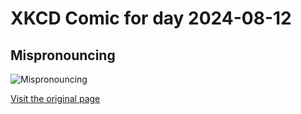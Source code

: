 
# XKCD Comic for day 2024-08-12

## Mispronouncing

![Mispronouncing](https://imgs.xkcd.com/comics/mispronouncing.png "My pal Emad does this all the time.  'Hey man, which way to the airpart?'")

[Visit the original page](https://xkcd.com/148/)

